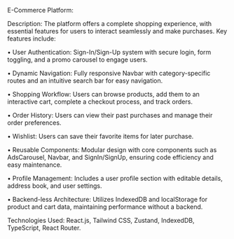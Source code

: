 E-Commerce Platform:

Description: The platform offers a complete shopping experience, with essential features for users to interact seamlessly and make purchases. Key features include:

• User Authentication: Sign-In/Sign-Up system with secure login, form toggling, and a promo carousel to engage users.

• Dynamic Navigation: Fully responsive Navbar with category-specific routes and an intuitive search bar for easy navigation.

• Shopping Workflow: Users can browse products, add them to an interactive cart, complete a checkout process, and track orders.

• Order History: Users can view their past purchases and manage their order preferences.

• Wishlist: Users can save their favorite items for later purchase.

• Reusable Components: Modular design with core components such as AdsCarousel, Navbar, and SignIn/SignUp, ensuring code efficiency and easy maintenance.

• Profile Management: Includes a user profile section with editable details, address book, and user settings.

• Backend-less Architecture: Utilizes IndexedDB and localStorage for product and cart data, maintaining performance without a backend.

Technologies Used: React.js, Tailwind CSS, Zustand, IndexedDB, TypeScript, React Router.